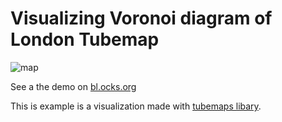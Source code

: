 # Visualizing Voronoi diagram of London Tubemap

![map](https://raw.githubusercontent.com/nicola/tubemaps/master/examples/voronoi/thumbnail.png)

See a the demo on [bl.ocks.org](bl.ocks.org/nicola/10e25b18aca0bc05b192)

This is example is a visualization made with [tubemaps libary](http://github.com/nicola/tubemaps).

